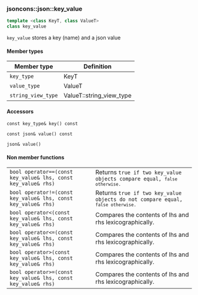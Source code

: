 ### jsoncons::json::key_value 

```c++
template <class KeyT, class ValueT>
class key_value
```

`key_value` stores a key (name) and a json value

#### Member types

Member type                         |Definition
------------------------------------|------------------------------
`key_type`        |KeyT
`value_type`      |ValueT
`string_view_type`|ValueT::string_view_type

#### Accessors
    
    const key_type& key() const

    const json& value() const

    json& value()

#### Non member functions

<table border="0">
  <tr>
    <td><code>bool operator==(const key_value& lhs, const key_value& rhs)</code></td>
    <td>Returns <code>true</true> if two key_value objects compare equal, <code>false</true> otherwise.</td> 
  </tr>
  <tr>
    <td><code>bool operator!=(const key_value& lhs, const key_value& rhs)</code></td>
    <td>Returns <code>true</true> if two key_value objects do not compare equal, <code>false</true> otherwise.</td> 
  </tr>
  <tr>
    <td><code>bool operator<(const key_value& lhs, const key_value& rhs)</code></td>
    <td>Compares the contents of lhs and rhs lexicographically.</td> 
  </tr>
  <tr>
    <td><code>bool operator<=(const key_value& lhs, const key_value& rhs)</code></td>
    <td>Compares the contents of lhs and rhs lexicographically.</td> 
  </tr>
  <tr>
    <td><code>bool operator>(const key_value& lhs, const key_value& rhs)</code></td>
    <td>Compares the contents of lhs and rhs lexicographically.</td> 
  </tr>
  <tr>
    <td><code>bool operator>=(const key_value& lhs, const key_value& rhs)</code></td>
    <td>Compares the contents of lhs and rhs lexicographically.</td> 
  </tr>
</table>


